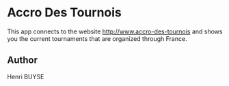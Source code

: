 # Accro Des Tournois
This app connects to the website http://www.accro-des-tournois and shows you the 
current tournaments that are organized through France.

## Author
Henri BUYSE